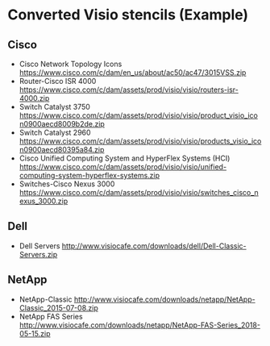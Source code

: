 # Converted Visio stencils (Example)
## Cisco
- Cisco Network Topology Icons
  https://www.cisco.com/c/dam/en_us/about/ac50/ac47/3015VSS.zip
- Router-Cisco ISR 4000
  https://www.cisco.com/c/dam/assets/prod/visio/visio/routers-isr-4000.zip
- Switch Catalyst 3750
  https://www.cisco.com/c/dam/assets/prod/visio/visio/product_visio_icon0900aecd8009b2de.zip
- Switch Catalyst 2960
  https://www.cisco.com/c/dam/assets/prod/visio/visio/products_visio_icon0900aecd80395a84.zip
- Cisco Unified Computing System and HyperFlex Systems (HCI)
  https://www.cisco.com/c/dam/assets/prod/visio/visio/unified-computing-system-hyperflex-systems.zip
- Switches-Cisco Nexus 3000
  https://www.cisco.com/c/dam/assets/prod/visio/visio/switches_cisco_nexus_3000.zip

## Dell
- Dell Servers
  http://www.visiocafe.com/downloads/dell/Dell-Classic-Servers.zip

## NetApp
- NetApp-Classic
  http://www.visiocafe.com/downloads/netapp/NetApp-Classic_2015-07-08.zip
- NetApp FAS Series
  http://www.visiocafe.com/downloads/netapp/NetApp-FAS-Series_2018-05-15.zip
